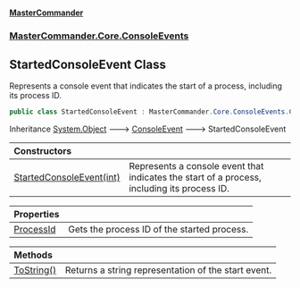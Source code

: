 #### [MasterCommander](MasterCommander.md 'MasterCommander')
### [MasterCommander.Core.ConsoleEvents](MasterCommander.Core.ConsoleEvents.md 'MasterCommander.Core.ConsoleEvents')

## StartedConsoleEvent Class

Represents a console event that indicates the start of a process, including its process ID.

```csharp
public class StartedConsoleEvent : MasterCommander.Core.ConsoleEvents.ConsoleEvent
```

Inheritance [System.Object](https://docs.microsoft.com/en-us/dotnet/api/System.Object 'System.Object') &#129106; [ConsoleEvent](ConsoleEvent.md 'MasterCommander.Core.ConsoleEvents.ConsoleEvent') &#129106; StartedConsoleEvent

| Constructors | |
| :--- | :--- |
| [StartedConsoleEvent(int)](StartedConsoleEvent.StartedConsoleEvent(int).md 'MasterCommander.Core.ConsoleEvents.StartedConsoleEvent.StartedConsoleEvent(int)') | Represents a console event that indicates the start of a process, including its process ID. |

| Properties | |
| :--- | :--- |
| [ProcessId](StartedConsoleEvent.ProcessId.md 'MasterCommander.Core.ConsoleEvents.StartedConsoleEvent.ProcessId') | Gets the process ID of the started process. |

| Methods | |
| :--- | :--- |
| [ToString()](StartedConsoleEvent.ToString().md 'MasterCommander.Core.ConsoleEvents.StartedConsoleEvent.ToString()') | Returns a string representation of the start event. |
